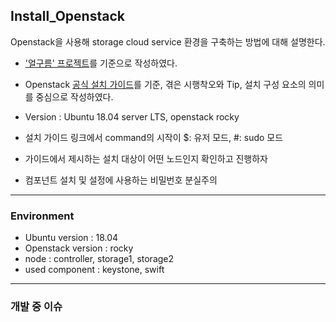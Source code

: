 ## Install_Openstack

Openstack을 사용해 storage cloud service 환경을 구축하는 방법에 대해 설명한다.


* ['얼구름' 프로젝트](https://github.com/KwakSeungeun/MediaProject)를 기준으로 작성하였다. 

* Openstack  [공식 설치 가이드](https://docs.openstack.org/rocky/install/)를 기준, 겪은 시행착오와 Tip, 설치 구성 요소의 의미를 중심으로 작성하였다. 

* Version : Ubuntu 18.04 server LTS, openstack rocky

* 설치 가이드 링크에서 command의 시작이 $: 유저 모드, #: sudo 모드 

* 가이드에서 제시하는 설치 대상이 어떤 노드인지 확인하고 진행하자 

* 컴포넌트 설치 및 설정에 사용하는 비밀번호 분실주의

---

### Environment

* Ubuntu version : 18.04
* Openstack version : rocky
* node : controller, storage1, storage2
* used component : keystone, swift

---

### 개발 중 이슈

